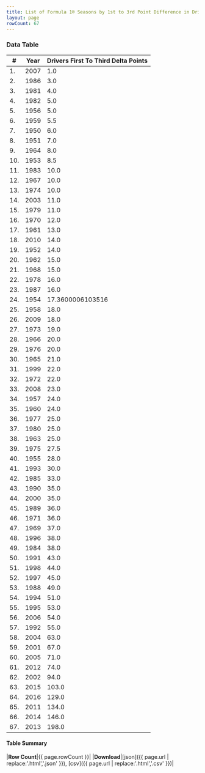 ```yaml
---
title: List of Formula 1® Seasons by 1st to 3rd Point Difference in Driver's Championship
layout: page
rowCount: 67
---
```


<canvas id="chart" width="400" height="180"></canvas>
<script>
var data = {
    "datasets": [
        {
            "backgroundColor": [
                "#f3a935",
                "#f3a935",
                "#f3a935",
                "#f3a935",
                "#f3a935",
                "#f3a935",
                "#f3a935",
                "#f3a935",
                "#f3a935",
                "#f3a935",
                "#f3a935",
                "#f3a935",
                "#f3a935",
                "#f3a935",
                "#f3a935",
                "#f3a935",
                "#f3a935",
                "#f3a935",
                "#f3a935",
                "#f3a935",
                "#f3a935",
                "#f3a935",
                "#f3a935",
                "#f3a935",
                "#f3a935",
                "#f3a935",
                "#f3a935",
                "#f3a935",
                "#f3a935",
                "#f3a935",
                "#f3a935",
                "#f3a935",
                "#f3a935",
                "#f3a935",
                "#f3a935",
                "#f3a935",
                "#f3a935",
                "#f3a935",
                "#f3a935",
                "#f3a935",
                "#f3a935",
                "#f3a935",
                "#f3a935",
                "#f3a935",
                "#f3a935",
                "#f3a935",
                "#f3a935",
                "#f3a935",
                "#f3a935",
                "#f3a935",
                "#f3a935",
                "#f3a935",
                "#f3a935",
                "#f3a935",
                "#f3a935",
                "#f3a935",
                "#f3a935",
                "#f3a935",
                "#f3a935",
                "#f3a935",
                "#f3a935",
                "#f3a935",
                "#f3a935",
                "#f3a935",
                "#f3a935",
                "#f3a935",
                "#f3a935"
            ],
            "borderColor": [
                "#f68639",
                "#f68639",
                "#f68639",
                "#f68639",
                "#f68639",
                "#f68639",
                "#f68639",
                "#f68639",
                "#f68639",
                "#f68639",
                "#f68639",
                "#f68639",
                "#f68639",
                "#f68639",
                "#f68639",
                "#f68639",
                "#f68639",
                "#f68639",
                "#f68639",
                "#f68639",
                "#f68639",
                "#f68639",
                "#f68639",
                "#f68639",
                "#f68639",
                "#f68639",
                "#f68639",
                "#f68639",
                "#f68639",
                "#f68639",
                "#f68639",
                "#f68639",
                "#f68639",
                "#f68639",
                "#f68639",
                "#f68639",
                "#f68639",
                "#f68639",
                "#f68639",
                "#f68639",
                "#f68639",
                "#f68639",
                "#f68639",
                "#f68639",
                "#f68639",
                "#f68639",
                "#f68639",
                "#f68639",
                "#f68639",
                "#f68639",
                "#f68639",
                "#f68639",
                "#f68639",
                "#f68639",
                "#f68639",
                "#f68639",
                "#f68639",
                "#f68639",
                "#f68639",
                "#f68639",
                "#f68639",
                "#f68639",
                "#f68639",
                "#f68639",
                "#f68639",
                "#f68639",
                "#f68639"
            ],
            "borderWidth": 1,
            "data": [
                1.0,
                3.0,
                4.0,
                5.0,
                5.0,
                5.5,
                6.0,
                7.0,
                8.0,
                8.5,
                10.0,
                10.0,
                10.0,
                11.0,
                11.0,
                12.0,
                13.0,
                14.0,
                14.0,
                15.0,
                15.0,
                16.0,
                16.0,
                17.3600006103516,
                18.0,
                18.0,
                19.0,
                20.0,
                20.0,
                21.0,
                22.0,
                22.0,
                23.0,
                24.0,
                24.0,
                25.0,
                25.0,
                25.0,
                27.5,
                28.0,
                30.0,
                33.0,
                35.0,
                35.0,
                36.0,
                36.0,
                37.0,
                38.0,
                38.0,
                43.0,
                44.0,
                45.0,
                49.0,
                51.0,
                53.0,
                54.0,
                55.0,
                63.0,
                67.0,
                71.0,
                74.0,
                94.0,
                103.0,
                129.0,
                134.0,
                146.0,
                198.0
            ],
            "label": "Drivers First To Third Delta Points"
        }
    ],
    "labels": [
        "2007",
        "1986",
        "1981",
        "1982",
        "1956",
        "1959",
        "1950",
        "1951",
        "1964",
        "1953",
        "1983",
        "1967",
        "1974",
        "2003",
        "1979",
        "1970",
        "1961",
        "2010",
        "1952",
        "1962",
        "1968",
        "1978",
        "1987",
        "1954",
        "1958",
        "2009",
        "1973",
        "1966",
        "1976",
        "1965",
        "1999",
        "1972",
        "2008",
        "1957",
        "1960",
        "1977",
        "1980",
        "1963",
        "1975",
        "1955",
        "1993",
        "1985",
        "1990",
        "2000",
        "1989",
        "1971",
        "1969",
        "1996",
        "1984",
        "1991",
        "1998",
        "1997",
        "1988",
        "1994",
        "1995",
        "2006",
        "1992",
        "2004",
        "2001",
        "2005",
        "2012",
        "2002",
        "2015",
        "2016",
        "2011",
        "2014",
        "2013"
    ]
};
var options = {
  legend: {
    display: false
  },
  scales: {
    xAxes: [{
      ticks: {
        beginAtZero: true,
        maxRotation: 180,
        display: window.innerWidth > 800
      }
    }],
    yAxes: [{
      ticks: {
        beginAtZero: true
      }
    }]
  },
  onResize: function(chart, size) {
    chart.options.scales.xAxes[0].ticks.display = size.width > 800;
  }
};
var chart = new Chart("chart", {
    data: data,
    type: 'bar',
    options: options
});
</script>

<!-- div id="chart-navigation">
<button onclick="window.location = chart.toBase64Image();">Save as Image</button>
<button onclick="window.location = chart.toBase64Image();">Hello</button>
<button onclick="window.location = chart.toBase64Image();">Hello</button>
<select>
<option>one</option>
<option>two</option>
<option>three</option>
</select>
</div -->




### Data Table

| # | Year | Drivers First To Third Delta Points |
|--|--|--|
| 1. | 2007 | 1.0 |
| 2. | 1986 | 3.0 |
| 3. | 1981 | 4.0 |
| 4. | 1982 | 5.0 |
| 5. | 1956 | 5.0 |
| 6. | 1959 | 5.5 |
| 7. | 1950 | 6.0 |
| 8. | 1951 | 7.0 |
| 9. | 1964 | 8.0 |
| 10. | 1953 | 8.5 |
| 11. | 1983 | 10.0 |
| 12. | 1967 | 10.0 |
| 13. | 1974 | 10.0 |
| 14. | 2003 | 11.0 |
| 15. | 1979 | 11.0 |
| 16. | 1970 | 12.0 |
| 17. | 1961 | 13.0 |
| 18. | 2010 | 14.0 |
| 19. | 1952 | 14.0 |
| 20. | 1962 | 15.0 |
| 21. | 1968 | 15.0 |
| 22. | 1978 | 16.0 |
| 23. | 1987 | 16.0 |
| 24. | 1954 | 17.3600006103516 |
| 25. | 1958 | 18.0 |
| 26. | 2009 | 18.0 |
| 27. | 1973 | 19.0 |
| 28. | 1966 | 20.0 |
| 29. | 1976 | 20.0 |
| 30. | 1965 | 21.0 |
| 31. | 1999 | 22.0 |
| 32. | 1972 | 22.0 |
| 33. | 2008 | 23.0 |
| 34. | 1957 | 24.0 |
| 35. | 1960 | 24.0 |
| 36. | 1977 | 25.0 |
| 37. | 1980 | 25.0 |
| 38. | 1963 | 25.0 |
| 39. | 1975 | 27.5 |
| 40. | 1955 | 28.0 |
| 41. | 1993 | 30.0 |
| 42. | 1985 | 33.0 |
| 43. | 1990 | 35.0 |
| 44. | 2000 | 35.0 |
| 45. | 1989 | 36.0 |
| 46. | 1971 | 36.0 |
| 47. | 1969 | 37.0 |
| 48. | 1996 | 38.0 |
| 49. | 1984 | 38.0 |
| 50. | 1991 | 43.0 |
| 51. | 1998 | 44.0 |
| 52. | 1997 | 45.0 |
| 53. | 1988 | 49.0 |
| 54. | 1994 | 51.0 |
| 55. | 1995 | 53.0 |
| 56. | 2006 | 54.0 |
| 57. | 1992 | 55.0 |
| 58. | 2004 | 63.0 |
| 59. | 2001 | 67.0 |
| 60. | 2005 | 71.0 |
| 61. | 2012 | 74.0 |
| 62. | 2002 | 94.0 |
| 63. | 2015 | 103.0 |
| 64. | 2016 | 129.0 |
| 65. | 2011 | 134.0 |
| 66. | 2014 | 146.0 |
| 67. | 2013 | 198.0 |

#### Table Summary

|**Row Count**|{{ page.rowCount }}|
|**Download**|[json]({{ page.url | replace:'.html','.json' }}), [csv]({{ page.url | replace:'.html','.csv' }})|
